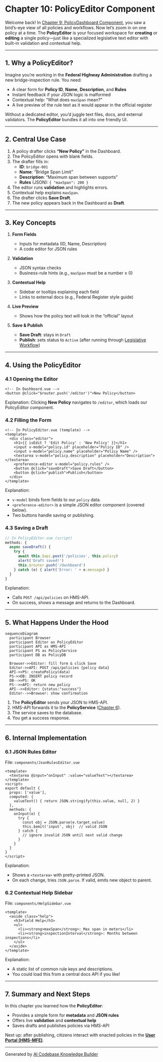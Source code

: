 # Chapter 10: PolicyEditor Component

Welcome back! In [Chapter 9: PolicyDashboard Component](09_policydashboard_component_.md), you saw a bird’s-eye view of all policies and workflows. Now let’s zoom in on one policy at a time. The **PolicyEditor** is your focused workspace for **creating** or **editing** a single policy—just like a specialized legislative text editor with built-in validation and contextual help.

---

## 1. Why a PolicyEditor?

Imagine you’re working in the **Federal Highway Administration** drafting a new bridge-inspection rule. You need:

- A clear form for **Policy ID**, **Name**, **Description**, and **Rules**  
- Instant feedback if your JSON logic is malformed  
- Contextual help: “What does `maxSpan` mean?”  
- A live preview of the rule text as it would appear in the official register  

Without a dedicated editor, you’d juggle text files, docs, and external validators. The **PolicyEditor** bundles it all into one friendly UI.

---

## 2. Central Use Case

1. A policy drafter clicks **“New Policy”** in the Dashboard.  
2. The PolicyEditor opens with blank fields.  
3. The drafter fills in:
   - **ID**: `bridge-001`  
   - **Name**: “Bridge Span Limit”  
   - **Description**: “Maximum span between supports”  
   - **Rules** (JSON): `{ "maxSpan": 200 }`  
4. The editor runs **validation** and highlights errors.  
5. Contextual help explains `maxSpan`.  
6. The drafter clicks **Save Draft**.  
7. The new policy appears back in the Dashboard as **Draft**.

---

## 3. Key Concepts

1. **Form Fields**  
   - Inputs for metadata (ID, Name, Description)  
   - A code editor for JSON rules  

2. **Validation**  
   - JSON syntax checks  
   - Business-rule hints (e.g., `maxSpan` must be a number ≥ 0)  

3. **Contextual Help**  
   - Sidebar or tooltips explaining each field  
   - Links to external docs (e.g., Federal Register style guide)  

4. **Live Preview**  
   - Shows how the policy text will look in the “official” layout  

5. **Save & Publish**  
   - **Save Draft**: stays in `Draft`  
   - **Publish**: sets status to `Active` (after running through [Legislative Workflow](07_legislative_workflow_.md))

---

## 4. Using the PolicyEditor

### 4.1 Opening the Editor

```vue
<!-- In Dashboard.vue -->
<button @click="$router.push('/editor')">New Policy</button>
```

Explanation: Clicking **New Policy** navigates to `/editor`, which loads our PolicyEditor component.

### 4.2 Filling the Form

```vue
<!-- In PolicyEditor.vue (template) -->
<template>
  <div class="editor">
    <h1>{{ isEdit ? 'Edit Policy' : 'New Policy' }}</h1>
    <input v-model="policy.id" placeholder="Policy ID" />
    <input v-model="policy.name" placeholder="Policy Name" />
    <textarea v-model="policy.description" placeholder="Description"></textarea>
    <preference-editor v-model="policy.rules" />
    <button @click="saveDraft">Save Draft</button>
    <button @click="publish">Publish</button>
  </div>
</template>
```

Explanation:  
- `v-model` binds form fields to our `policy` data.  
- `<preference-editor>` is a simple JSON editor component (covered below).  
- Two buttons handle saving or publishing.

### 4.3 Saving a Draft

```js
// In PolicyEditor.vue (script)
methods: {
  async saveDraft() {
    try {
      await this.$api.post('/policies', this.policy)
      alert('Draft saved!')
      this.$router.push('/dashboard')
    } catch (e) { alert('Error: ' + e.message) }
  }
}
```

Explanation:  
- Calls `POST /api/policies` on HMS-API.  
- On success, shows a message and returns to the Dashboard.

---

## 5. What Happens Under the Hood

```mermaid
sequenceDiagram
  participant Browser
  participant Editor as PolicyEditor
  participant API as HMS-API
  participant PS as PolicyService
  participant DB as PolicyDB

  Browser->>Editor: fill form & click Save
  Editor->>API: POST /api/policies {policy data}
  API->>PS: createPolicy(data)
  PS->>DB: INSERT policy record
  DB-->>PS: OK
  PS-->>API: return new policy
  API-->>Editor: {status:"success"}
  Editor-->>Browser: show confirmation
```

1. The **PolicyEditor** sends your JSON to HMS-API.  
2. HMS-API forwards it to the **PolicyService** ([Chapter 6](06_policy__domain_entity__.md)).  
3. The service saves to the database.  
4. You get a success response.

---

## 6. Internal Implementation

### 6.1 JSON Rules Editor

File: `components/JsonRulesEditor.vue`
```vue
<template>
  <textarea @input="onInput" :value="valueText"></textarea>
</template>
<script>
export default {
  props: ['value'],
  computed: {
    valueText() { return JSON.stringify(this.value, null, 2) }
  },
  methods: {
    onInput(e) {
      try {
        const obj = JSON.parse(e.target.value)
        this.$emit('input', obj)  // valid JSON
      } catch {
        // ignore invalid JSON until next valid change
      }
    }
  }
}
</script>
```

Explanation:  
- Shows a `<textarea>` with pretty-printed JSON.  
- On each change, tries `JSON.parse`. If valid, emits new object to parent.

### 6.2 Contextual Help Sidebar

File: `components/HelpSidebar.vue`
```vue
<template>
  <aside class="help">
    <h3>Field Help</h3>
    <ul>
      <li><strong>maxSpan</strong>: Max span in meters</li>
      <li><strong>inspectionInterval</strong>: Months between inspections</li>
    </ul>
  </aside>
</template>
```

Explanation:  
- A static list of common rule keys and descriptions.  
- You could load this from a central docs API if you like!

---

## 7. Summary and Next Steps

In this chapter you learned how the **PolicyEditor**:

- Provides a simple form for **metadata** and **JSON rules**  
- Offers live **validation** and **contextual help**  
- Saves drafts and publishes policies via HMS-API  

Next up: after publishing, citizens interact with enacted policies in the **[User Portal (HMS-MFE)](11_user_portal__hms_mfe__.md)**.

---

Generated by [AI Codebase Knowledge Builder](https://github.com/The-Pocket/Tutorial-Codebase-Knowledge)